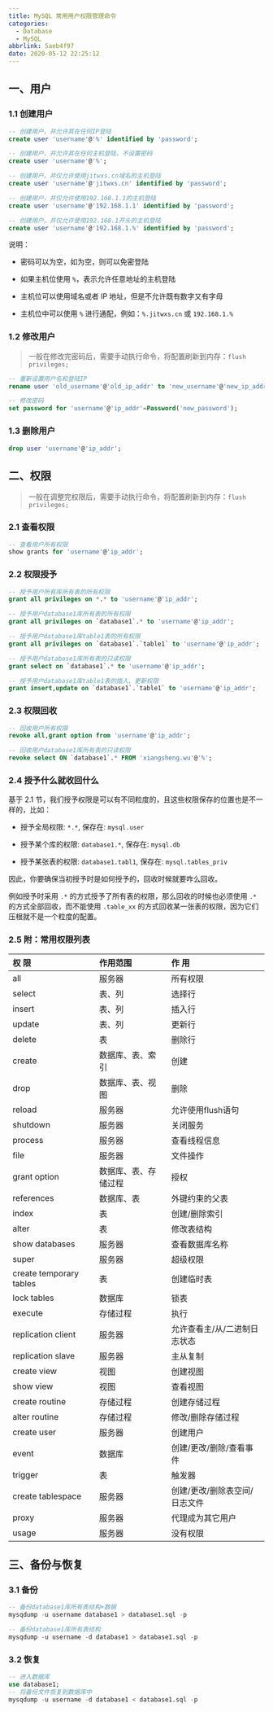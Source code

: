 ```yaml
---
title: MySQL 常用用户权限管理命令
categories:
  - Database
  - MySQL
abbrlink: 5aeb4f97
date: 2020-05-12 22:25:12
---
```


## 一、用户

### 1.1 创建用户

```sql
-- 创建用户，并允许其在任何IP登陆
create user 'username'@'%' identified by 'password';

-- 创建用户，并允许其在任何主机登陆，不设置密码
create user 'username'@'%';

-- 创建用户，并仅允许使用jitwxs.cn域名的主机登陆
create user 'username'@'jitwxs.cn' identified by 'password';

-- 创建用户，并仅允许使用192.168.1.1的主机登陆
create user 'username'@'192.168.1.1' identified by 'password';

-- 创建用户，并仅允许使用192.168.1开头的主机登陆
create user 'username'@'192.168.1.%' identified by 'password';
```

说明：

- 密码可以为空，如为空，则可以免密登陆

- 如果主机位使用 `%`，表示允许任意地址的主机登陆

- 主机位可以使用域名或者 IP 地址，但是不允许既有数字又有字母

- 主机位中可以使用 `%` 进行通配，例如：`%.jitwxs.cn` 或 `192.168.1.%`

### 1.2 修改用户

> 一般在修改完密码后，需要手动执行命令，将配置刷新到内存：`flush privileges;`

```sql
-- 重新设置用户名和登陆IP
rename user 'old_username'@'old_ip_addr' to 'new_username'@'new_ip_addr';

-- 修改密码
set password for 'username'@'ip_addr'=Password('new_password');
```

### 1.3 删除用户

```sql
drop user 'username'@'ip_addr';
```

## 二、权限

> 一般在调整完权限后，需要手动执行命令，将配置刷新到内存：`flush privileges;`

### 2.1 查看权限

```sql
-- 查看用户所有权限
show grants for 'username'@'ip_addr';
```

### 2.2 权限授予

```sql
-- 授予用户所有库所有表的所有权限
grant all privileges on *.* to 'username'@'ip_addr';

-- 授予用户database1库所有表的所有权限
grant all privileges on `database1`.* to 'username'@'ip_addr';

-- 授予用户database1库table1表的所有权限
grant all privileges on `database1`.`table1` to 'username'@'ip_addr';

-- 授予用户database1库所有表的只读权限
grant select on `database1`.* to 'username'@'ip_addr';

-- 授予用户database1库table1表的插入、更新权限
grant insert,update on `database1`.`table1` to 'username'@'ip_addr';
```

### 2.3 权限回收

```sql
-- 回收用户所有权限
revoke all,grant option from 'username'@'ip_addr';

-- 回收用户database1库所有表的只读权限
revoke select ON `database1`.* FROM 'xiangsheng.wu'@'%';
```

### 2.4 授予什么就收回什么

基于 2.1 节，我们授予权限是可以有不同粒度的，且这些权限保存的位置也是不一样的，比如：

- 授予全局权限: `*.*`, 保存在: `mysql.user`

- 授予某个库的权限: `database1.*`, 保存在: `mysql.db`

- 授予某张表的权限: `database1.tabl1`, 保存在: `mysql.tables_priv`

因此，你要确保当初授予时是如何授予的，回收时候就要咋么回收。

例如授予时采用 `.*` 的方式授予了所有表的权限，那么回收的时候也必须使用 `.*` 的方式全部回收，而不能使用 `.table_xx` 的方式回收某一张表的权限，因为它们压根就不是一个粒度的配置。

### 2.5 附：常用权限列表

| 权 限                   | 作用范围             | 作 用                         |
| :---------------------- | :------------------- | :---------------------------- |
| all                     | 服务器               | 所有权限                      |
| select                  | 表、列               | 选择行                        |
| insert                  | 表、列               | 插入行                        |
| update                  | 表、列               | 更新行                        |
| delete                  | 表                   | 删除行                        |
| create                  | 数据库、表、索引     | 创建                          |
| drop                    | 数据库、表、视图     | 删除                          |
| reload                  | 服务器               | 允许使用flush语句             |
| shutdown                | 服务器               | 关闭服务                      |
| process                 | 服务器               | 查看线程信息                  |
| file                    | 服务器               | 文件操作                      |
| grant option            | 数据库、表、存储过程 | 授权                          |
| references              | 数据库、表           | 外键约束的父表                |
| index                   | 表                   | 创建/删除索引                 |
| alter                   | 表                   | 修改表结构                    |
| show databases          | 服务器               | 查看数据库名称                |
| super                   | 服务器               | 超级权限                      |
| create temporary tables | 表                   | 创建临时表                    |
| lock tables             | 数据库               | 锁表                          |
| execute                 | 存储过程             | 执行                          |
| replication client      | 服务器               | 允许查看主/从/二进制日志状态  |
| replication slave       | 服务器               | 主从复制                      |
| create view             | 视图                 | 创建视图                      |
| show view               | 视图                 | 查看视图                      |
| create routine          | 存储过程             | 创建存储过程                  |
| alter routine           | 存储过程             | 修改/删除存储过程             |
| create user             | 服务器               | 创建用户                      |
| event                   | 数据库               | 创建/更改/删除/查看事件       |
| trigger                 | 表                   | 触发器                        |
| create tablespace       | 服务器               | 创建/更改/删除表空间/日志文件 |
| proxy                   | 服务器               | 代理成为其它用户              |
| usage                   | 服务器               | 没有权限                      |

## 三、备份与恢复

### 3.1 备份

```sql
-- 备份database1库所有表结构+数据
mysqdump -u username database1 > database1.sql -p

-- 备份database1库所有表结构
mysqdump -u username -d database1 > database1.sql -p
```

### 3.2 恢复

```sql
-- 进入数据库
use database1;
-- 将备份文件恢复到数据库中
mysqdump -u username -d database1 < database1.sql -p
```
